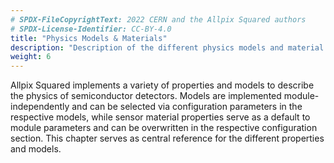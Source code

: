 ```yaml
---
# SPDX-FileCopyrightText: 2022 CERN and the Allpix Squared authors
# SPDX-License-Identifier: CC-BY-4.0
title: "Physics Models & Materials"
description: "Description of the different physics models and material properties for semiconductor detectors."
weight: 6
---
```


Allpix Squared implements a variety of properties and models to describe the physics of semiconductor detectors. Models are
implemented module-independently and can be selected via configuration parameters in the respective models, while sensor
material properties serve as a default to module parameters and can be overwritten in the respective configuration section.
This chapter serves as central reference for the different properties and models.
